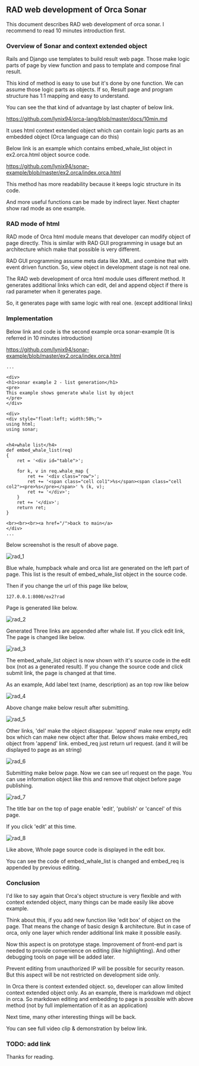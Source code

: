 
## RAD web development of Orca Sonar

This document describes RAD web development of orca sonar. I recommend to read 10 minutes introduction first.

### Overview of Sonar and context extended object

Rails and Django use templates to build result web page. Those make logic parts of page by view function and pass to template and compose final result.

This kind of method is easy to use but it's done by one function. 
We can assume those logic parts as objects. If so, Result page and program structure has 1:1 mapping and easy to understand.

You can see the that kind of advantage by last chapter of below link.

<https://github.com/lynix94/orca-lang/blob/master/docs/10min.md>



It uses html context extended object which can contain logic parts as an embedded object (Orca language can do this)

Below link is an example which contains embed_whale_list object in ex2.orca.html object source code. 

<https://github.com/lynix94/sonar-example/blob/master/ex2.orca/index.orca.html>



This method has more readability because it keeps logic structure in its code.

And more useful functions can be made by indirect layer. Next chapter show rad mode as one example.




### RAD mode of html

RAD mode of Orca html module means that developer can modify object of page directly. This is similar with RAD GUI programming in usage but an architecture which make that possible is very different.

RAD GUI programming assume meta data like XML. and combine that with event driven function. So, view object in development stage is not real one.

The RAD web development of orca html module uses different method. It generates additional links which can edit, del and append object if there is rad parameter when it generates page.

So, it generates page with same logic with real one. (except additional links)



### Implementation

Below link and code is the second example orca sonar-example (It is referred in 10 minutes introduction)

<https://github.com/lynix94/sonar-example/blob/master/ex2.orca/index.orca.html>

```
...

<div>
<h1>sonar example 2 - list generation</h1>
<pre>
This example shows generate whale list by object
</pre>
</div>

<div>
<div style="float:left; width:50%;">
using html;
using sonar;


<h4>whale list</h4>
def embed_whale_list(req)
{
	ret = '<div id="table">';

	for k, v in req.whale_map {
		ret += '<div class="row">';
		ret += '<span class="cell col1">%s</span><span class="cell col2"><pre>%s</pre></span>' % (k, v);
		ret += '</div>';
	}
	ret += '</div>';
	return ret;
}

<br><br><br><a href="/">back to main</a>
</div>
...
```



Below screenshot is the result of above page.

![rad_1](./image/rad_1.png)



Blue whale, humpback whale and orca list are generated on the left part of page. This list is the result of embed_whale_list object in the source code. 



Then if you change the url of this page like below,

`127.0.0.1:8000/ex2?rad`

Page is generated like below.



![rad_2](./image/rad_2.png)


Generated Three links are appended after whale list. If you click edit link, The page is changed like below.

![rad_3](./image/rad_3.png)


The embed_whale_list object is now shown with it's source code in the edit box (not as a generated result). If you change the source code and click submit link, the page is changed at that time.

As an example, Add label text (name, description) as an top row like below 

![rad_4](./image/rad_4.png)


Above change make below result after submitting.

![rad_5](./image/rad_5.png)

Other links, 'del' make the object disappear. 'append' make new empty edit box which can make new object after that.
Below shows make embed_req object from 'append' link. embed_req just return url request. (and it will be displayed to page as an string)


![rad_6](./image/rad_6.png)


Submitting make below page. Now we can see url request on the page. You can use information object like this and remove that object before page publishing.


![rad_7](./image/rad_7.png)


The title bar on the top of page enable 'edit', 'publish' or 'cancel' of this page.

If you click 'edit' at this time.

![rad_8](./image/rad_8.png)


Like above, Whole page source code is displayed in the edit box.

You can see the code of embed_whale_list is changed and embed_req is appended by previous editing.



### Conclusion

I'd like to say again that Orca's object structure is very flexible and with context extended object, many things can be made easily like above example.

Think about this, if you add new function like 'edit box' of object on the page. That means the change of basic design & architecture. But in case of orca, only one layer which render additional link make it possible easily.

Now this aspect is on prototype stage. Improvement of front-end part is needed to provide convenience on editing (like highlighting). And other debugging tools on page will be added later.

Prevent editing from unauthorized IP will be possible for security reason. But this aspect will be not restricted on development side only. 

In Orca there is context extended object. so, developer can allow limited context extended object only. As an example, there is markdown md object in orca. So markdown editing and embedding to page is possible with above method (not by full implementation of it as an application)

Next time, many other interesting things will be back.

You can see full video clip & demonstration by below link.

### TODO: add link

Thanks for reading.


